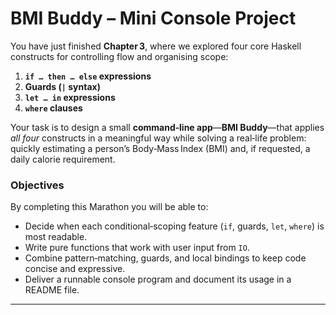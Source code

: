 # BMI Buddy – Mini Console Project

You have just finished **Chapter 3**, where we explored four core Haskell constructs for controlling flow and organising scope:

1. **`if … then … else` expressions**
2. **Guards (`|` syntax)**
3. **`let … in` expressions**
4. **`where` clauses**

Your task is to design a small **command‑line app**—**BMI Buddy**—that applies *all four* constructs in a meaningful way while solving a real‑life problem: quickly estimating a person’s Body‑Mass Index (BMI) and, if requested, a daily calorie requirement.

### **Objectives**

By completing this Marathon you will be able to:

* Decide when each conditional‑scoping feature (`if`, guards, `let`, `where`) is most readable.
* Write pure functions that work with user input from `IO`.
* Combine pattern‑matching, guards, and local bindings to keep code concise and expressive.
* Deliver a runnable console program and document its usage in a README file. 

---

